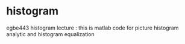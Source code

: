 # histogram
egbe443 histogram lecture : this is matlab code for picture histogram analytic and histogram equalization
